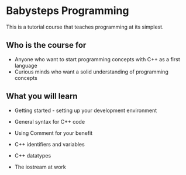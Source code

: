 # Babysteps Programming
This is a tutorial course that teaches programming at its simplest.

## Who is the course for
+ Anyone who want to start programming concepts with C++ as a first language
+ Curious minds who want a solid understanding of programming concepts

## What you will learn
+ Getting started - setting up your development environment

+ General syntax for C++ code

+ Using Comment for your benefit

+ C++ identifiers and variables

+ C++ datatypes

+ The iostream at work
